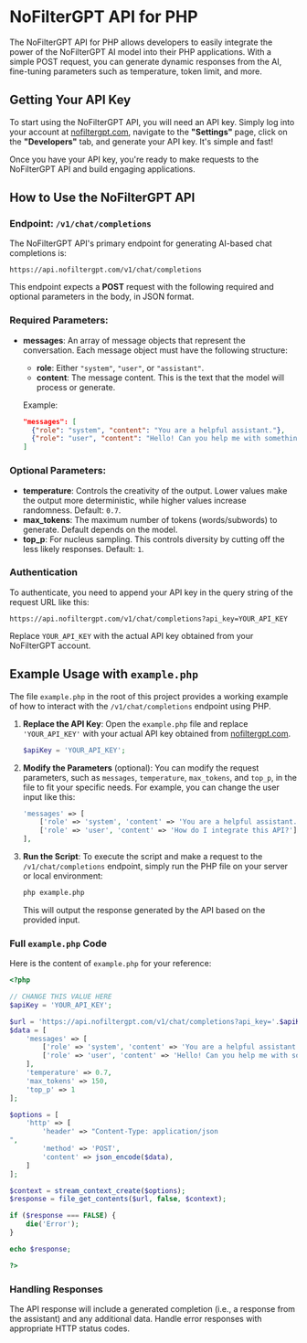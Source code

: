 
# NoFilterGPT API for PHP

The NoFilterGPT API for PHP allows developers to easily integrate the power of the NoFilterGPT AI model into their PHP applications. With a simple POST request, you can generate dynamic responses from the AI, fine-tuning parameters such as temperature, token limit, and more.

## Getting Your API Key

To start using the NoFilterGPT API, you will need an API key. Simply log into your account at [nofiltergpt.com](https://nofiltergpt.com), navigate to the **"Settings"** page, click on the **"Developers"** tab, and generate your API key. It's simple and fast!

Once you have your API key, you're ready to make requests to the NoFilterGPT API and build engaging applications.

## How to Use the NoFilterGPT API

### Endpoint: `/v1/chat/completions`

The NoFilterGPT API's primary endpoint for generating AI-based chat completions is:

```
https://api.nofiltergpt.com/v1/chat/completions
```

This endpoint expects a **POST** request with the following required and optional parameters in the body, in JSON format.

### Required Parameters:

- **messages**: An array of message objects that represent the conversation. Each message object must have the following structure:
  - **role**: Either `"system"`, `"user"`, or `"assistant"`.
  - **content**: The message content. This is the text that the model will process or generate.
  
  Example:

  ```json
  "messages": [
    {"role": "system", "content": "You are a helpful assistant."},
    {"role": "user", "content": "Hello! Can you help me with something?"}
  ]
  ```

### Optional Parameters:

- **temperature**: Controls the creativity of the output. Lower values make the output more deterministic, while higher values increase randomness. Default: `0.7`.
- **max_tokens**: The maximum number of tokens (words/subwords) to generate. Default depends on the model.
- **top_p**: For nucleus sampling. This controls diversity by cutting off the less likely responses. Default: `1`.

### Authentication

To authenticate, you need to append your API key in the query string of the request URL like this:

```
https://api.nofiltergpt.com/v1/chat/completions?api_key=YOUR_API_KEY
```

Replace `YOUR_API_KEY` with the actual API key obtained from your NoFilterGPT account.

## Example Usage with `example.php`

The file `example.php` in the root of this project provides a working example of how to interact with the `/v1/chat/completions` endpoint using PHP.

1. **Replace the API Key**:
   Open the `example.php` file and replace `'YOUR_API_KEY'` with your actual API key obtained from [nofiltergpt.com](https://nofiltergpt.com).

   ```php
   $apiKey = 'YOUR_API_KEY';
   ```

2. **Modify the Parameters** (optional):
   You can modify the request parameters, such as `messages`, `temperature`, `max_tokens`, and `top_p`, in the file to fit your specific needs. For example, you can change the user input like this:

   ```php
   'messages' => [
       ['role' => 'system', 'content' => 'You are a helpful assistant.'],
       ['role' => 'user', 'content' => 'How do I integrate this API?']
   ],
   ```

3. **Run the Script**:
   To execute the script and make a request to the `/v1/chat/completions` endpoint, simply run the PHP file on your server or local environment:

   ```bash
   php example.php
   ```

   This will output the response generated by the API based on the provided input.

### Full `example.php` Code

Here is the content of `example.php` for your reference:

```php
<?php

// CHANGE THIS VALUE HERE
$apiKey = 'YOUR_API_KEY';

$url = 'https://api.nofiltergpt.com/v1/chat/completions?api_key='.$apiKey;
$data = [
    'messages' => [
        ['role' => 'system', 'content' => 'You are a helpful assistant.'],
        ['role' => 'user', 'content' => 'Hello! Can you help me with something?']
    ],
    'temperature' => 0.7,
    'max_tokens' => 150,
    'top_p' => 1
];

$options = [
    'http' => [
        'header' => "Content-Type: application/json
",
        'method' => 'POST',
        'content' => json_encode($data),
    ]
];

$context = stream_context_create($options);
$response = file_get_contents($url, false, $context);

if ($response === FALSE) {
    die('Error');
}

echo $response;

?>
```

### Handling Responses

The API response will include a generated completion (i.e., a response from the assistant) and any additional data. Handle error responses with appropriate HTTP status codes.
